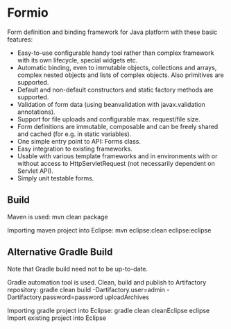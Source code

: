 # Formio

Form definition and binding framework for Java platform with these basic features:
* Easy-to-use configurable handy tool rather than complex framework with its own lifecycle, special widgets etc.
* Automatic binding, even to immutable objects, collections and arrays, complex nested objects and lists of complex objects. Also primitives are supported.
* Default and non-default constructors and static factory methods are supported.
* Validation of form data (using beanvalidation with javax.validation annotations).
* Support for file uploads and configurable max. request/file size.
* Form definitions are immutable, composable and can be freely shared and cached (for e.g. in static variables).
* One simple entry point to API: Forms class.
* Easy integration to existing frameworks.
* Usable with various template frameworks and in environments with or without access to HttpServletRequest (not necessarily dependent on Servlet API).
* Simply unit testable forms.

## Build

Maven is used:
mvn clean package

Importing maven project into Eclipse:
mvn eclipse:clean eclipse:eclipse

## Alternative Gradle Build

Note that Gradle build need not to be up-to-date.

Gradle automation tool is used.
Clean, build and publish to Artifactory repository: 
gradle clean build -Dartifactory.user=admin -Dartifactory.password=password uploadArchives

Importing gradle project into Eclipse:
gradle clean cleanEclipse eclipse
Import existing project into Eclipse
